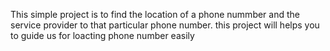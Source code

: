 This simple project is to find the location of a phone nummber and the service provider to that particular phone number.
this project will helps you to guide us for loacting phone number easily 
